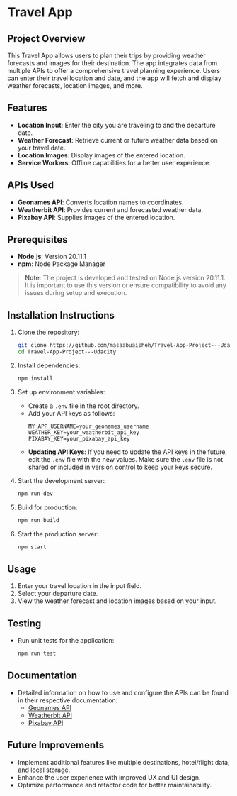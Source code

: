 # Travel App

## Project Overview

This Travel App allows users to plan their trips by providing weather forecasts and images for their destination. The app integrates data from multiple APIs to offer a comprehensive travel planning experience. Users can enter their travel location and date, and the app will fetch and display weather forecasts, location images, and more.

## Features

- **Location Input**: Enter the city you are traveling to and the departure date.
- **Weather Forecast**: Retrieve current or future weather data based on your travel date.
- **Location Images**: Display images of the entered location.
- **Service Workers**: Offline capabilities for a better user experience.

## APIs Used

- **Geonames API**: Converts location names to coordinates.
- **Weatherbit API**: Provides current and forecasted weather data.
- **Pixabay API**: Supplies images of the entered location.

## Prerequisites

- **Node.js**: Version 20.11.1
- **npm**: Node Package Manager

> **Note**: The project is developed and tested on Node.js version 20.11.1. It is important to use this version or ensure compatibility to avoid any issues during setup and execution.

## Installation Instructions

1. Clone the repository:
    ```bash
    git clone https://github.com/masaabuaisheh/Travel-App-Project---Udacity.git
    cd Travel-App-Project---Udacity
    ```

2. Install dependencies:
    ```bash
    npm install
    ```

3. Set up environment variables:
    - Create a `.env` file in the root directory.
    - Add your API keys as follows:
        ```plaintext
        MY_APP_USERNAME=your_geonames_username
        WEATHER_KEY=your_weatherbit_api_key
        PIXABAY_KEY=your_pixabay_api_key
        ```
    - **Updating API Keys**: If you need to update the API keys in the future, edit the `.env` file with the new values. Make sure the `.env` file is not shared or included in version control to keep your keys secure.

4. Start the development server:
    ```bash
    npm run dev
    ```

5. Build for production:
    ```bash
    npm run build
    ```

6. Start the production server:
    ```bash
    npm start
    ```

## Usage

1. Enter your travel location in the input field.
2. Select your departure date.
3. View the weather forecast and location images based on your input.

## Testing

- Run unit tests for the application:
    ```bash
    npm run test
    ```

## Documentation

- Detailed information on how to use and configure the APIs can be found in their respective documentation:
  - [Geonames API](http://www.geonames.org/)
  - [Weatherbit API](https://www.weatherbit.io/)
  - [Pixabay API](https://pixabay.com/api/)

## Future Improvements

- Implement additional features like multiple destinations, hotel/flight data, and local storage.
- Enhance the user experience with improved UX and UI design.
- Optimize performance and refactor code for better maintainability.
